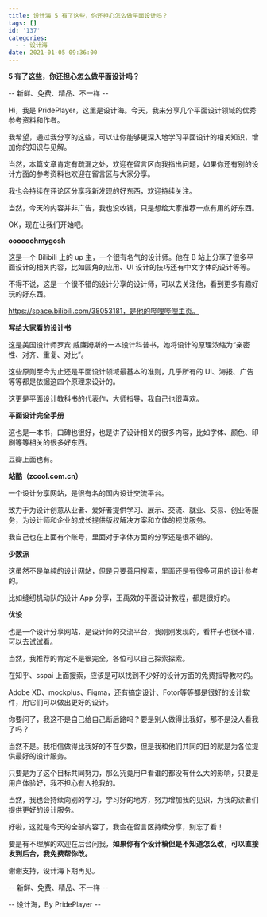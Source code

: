 ```yaml
---
title: 设计海 5 有了这些，你还担心怎么做平面设计吗？
tags: []
id: '137'
categories:
  - - 设计海
date: 2021-01-05 09:36:00
---
```


**5 有了这些，你还担心怎么做平面设计吗？**

\-- 新鲜、免费、精品、不一样 --

Hi，我是 PridePlayer，这里是设计海。今天，我来分享几个平面设计领域的优秀参考资料和作者。

我希望，通过我分享的这些，可以让你能够更深入地学习平面设计的相关知识，增加你的知识与见解。

当然，本篇文章肯定有疏漏之处，欢迎在留言区向我指出问题，如果你还有别的设计方面的参考资料也欢迎在留言区与大家分享。

我也会持续在评论区分享我新发现的好东西，欢迎持续关注。

当然，今天的内容并非广告，我也没收钱，只是想给大家推荐一点有用的好东西。

OK，现在让我们开始吧。

**oooooohmygosh**

这是一个 Bilibili 上的 up 主，一个很有名气的设计师。他在 B 站上分享了很多平面设计的相关内容，比如圆角的应用、UI 设计的技巧还有中文字体的设计等等。

不得不说，这是一个很不错的设计分享的设计师，可以去关注他，看到更多有趣好玩的好东西。

https://space.bilibili.com/38053181，是他的哔哩哔哩主页。

**写给大家看的设计书**

这是美国设计师罗宾·威廉姆斯的一本设计科普书，她将设计的原理浓缩为“亲密性、对齐、重复、对比”。

这些原则至今为止还是平面设计领域最基本的准则，几乎所有的 UI、海报、广告等等都是依据这四个原理来设计的。

这更是平面设计教科书的代表作，大师指导，我自己也很喜欢。

**平面设计完全手册**

这也是一本书，口碑也很好，也是讲了设计相关的很多内容，比如字体、颜色、印刷等等相关的很多好东西。

豆瓣上面也有。

**站酷（zcool.com.cn）**

一个设计分享网站，是很有名的国内设计交流平台。

致力于为设计创意从业者、爱好者提供学习、展示、交流、就业、交易、创业等服务，为设计师和企业的成长提供版权解决方案和立体的视觉服务。

我自己也在上面有个账号，里面对于字体方面的分享还是很不错的。

**少数派**

这虽然不是单纯的设计网站，但是只要善用搜索，里面还是有很多可用的设计参考的。

比如缝纫机动队的设计 App 分享，王禹效的平面设计教程，都是很好的。

**优设**

也是一个设计分享网站，是设计师的交流平台，我刚刚发现的，看样子也很不错，可以去试试看。

当然，我推荐的肯定不是很完全，各位可以自己探索探索。

在知乎、sspai 上面搜索，应该是可以找到不少好的设计方面的免费指导教材的。

Adobe XD、mockplus、Figma，还有搞定设计、Fotor等等都是很好的设计软件，用它们可以做出更好的设计。

你要问了，我这不是自己给自己断后路吗？要是别人做得比我好，那不是没人看我了吗？

当然不是。我相信做得比我好的不在少数，但是我和他们共同的目的就是为各位提供最好的设计服务。

只要是为了这个目标共同努力，那么究竟用户看谁的都没有什么大的影响，只要是用户体验好，我不担心有人抢我的。

当然，我也会持续向别的学习，学习好的地方，努力增加我的见识，为我的读者们提供更好的设计服务。

好啦，这就是今天的全部内容了，我会在留言区持续分享，别忘了看！

要是有不理解的欢迎在后台问我，**如果你有个设计稿但是不知道怎么改，可以直接发到后台，我免费帮你改。**

谢谢支持，设计海下期再见。

\-- 新鲜、免费、精品、不一样 --

\-- 设计海，By PridePlayer --